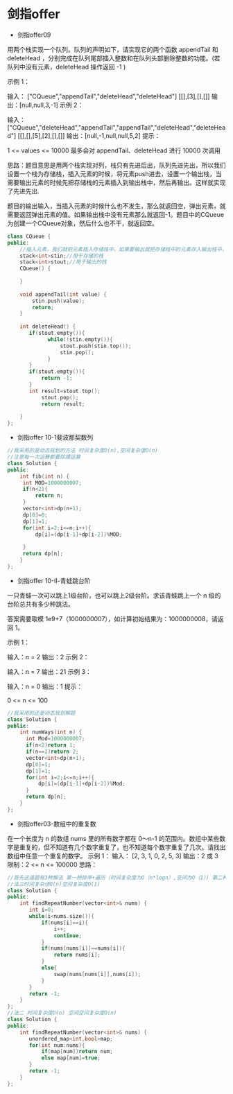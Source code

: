 #  剑指offer

- 剑指offer09

用两个栈实现一个队列。队列的声明如下，请实现它的两个函数 appendTail 和 deleteHead ，分别完成在队列尾部插入整数和在队列头部删除整数的功能。(若队列中没有元素，deleteHead 操作返回 -1 )

 示例 1：

输入：
["CQueue","appendTail","deleteHead","deleteHead"]
[[],[3],[],[]]
输出：[null,null,3,-1]
示例 2：

输入：
["CQueue","deleteHead","appendTail","appendTail","deleteHead","deleteHead"]
[[],[],[5],[2],[],[]]
输出：[null,-1,null,null,5,2]
提示：

1 <= values <= 10000
最多会对 appendTail、deleteHead 进行 10000 次调用

思路：题目意思是用两个栈实现对列，栈只有先进后出，队列先进先出，所以我们设置一个栈为存储栈，插入元素的时候，将元素push进去，设置一个输出栈，当需要输出元素的时候先把存储栈的元素插入到输出栈中，然后再输出。这样就实现了先进先出.

  题目的输出输入，当插入元素的时候什么也不发生，那么就返回空，弹出元素，就需要返回弹出元素的值。如果输出栈中没有元素那么就返回-1。题目中的CQueue为创建一个CQueue对象，然后什么也不干，就返回空。



```c++
class CQueue {
public:
    //插入元素，我们就把元素插入存储栈中，如果要输出就把存储栈中的元素存入输出栈中，再输出，这样就能达到队列的先进先出的效果
    stack<int>stin;//用于存储的栈
    stack<int>stout;//用于输出的栈
    CQueue() {
      
    }
    
    void appendTail(int value) {
        stin.push(value);
        return;
    }
    
    int deleteHead() {
       if(stout.empty()){
             while(!stin.empty()){
                 stout.push(stin.top());
                 stin.pop();
             }
       }
       if(stout.empty()){
           return -1; 
       }
       int result=stout.top();
           stout.pop();
           return result;
       
    }
};
```
- 剑指offer 10-1斐波那契数列
```c++
//我采用的是动态规划的方法 时间复杂度O(n),空间复杂度O(n)
//注意每一次运算都要除摸运算
class Solution {
public:
    int fib(int n) {
     int MOD=1000000007;
     if(n<2){
         return n;
     }
     vector<int>dp(n+1);
     dp[0]=0;
     dp[1]=1;
     for(int i=2;i<=n;i++){
         dp[i]=(dp[i-1]+dp[i-2])%MOD;
        
     }
     return dp[n];
    }
};
```
- 剑指offer 10-Ⅱ-青蛙跳台阶

 一只青蛙一次可以跳上1级台阶，也可以跳上2级台阶。求该青蛙跳上一个 n 级的台阶总共有多少种跳法。

答案需要取模 1e9+7（1000000007），如计算初始结果为：1000000008，请返回 1。

示例 1：

输入：n = 2
输出：2
示例 2：

输入：n = 7
输出：21
示例 3：

输入：n = 0
输出：1
提示：

0 <= n <= 100
```c++
//我采用的还是动态规划解题
class Solution {
public:
    int numWays(int n) {
      int Mod=1000000007;
      if(n<2)return 1;
      if(n==2)return 2;
      vector<int>dp(n+1);
      dp[0]=1;
      dp[1]=1;
      for(int i=2;i<=n;i++){
          dp[i]=(dp[i-1]+dp[i-2])%Mod;
      }
      return dp[n];
    }
};
```

- 剑指offer03-数组中的重复数

在一个长度为 n 的数组 nums 里的所有数字都在 0～n-1 的范围内。数组中某些数字是重复的，但不知道有几个数字重复了，也不知道每个数字重复了几次。请找出数组中任意一个重复的数字。
示例 1：
输入：
[2, 3, 1, 0, 2, 5, 3]
输出：2 或 3 
 
限制：2 <= n <= 100000
思路：
```c++
//首先这道题有3种解法 第一种排序+遍历（时间复杂度为O（n*logn）,空间为O（1）) 第二种为哈希表法，使用哈希表记录出现过的数字，下次再出现就返回这个数字；第三种方法为所谓的字典法（根据题目中的条件所来：在一个长度为 n 的数组 nums 里的所有数字都在 0～n-1 的范围内。像字典一样，一个字符对应着一个位置。他们是一一对应的，我们遍历这个数组，如果nums[i]=i,说明这个位置的数字就是其本来的数字，就继续遍历，如果nums[nums[i]]==nums[i]说明索引位置的数字重复了，否则就交换nums[nums[i]]与nums[i]）
//法三时间复杂读O(n)空间复杂度O(1)
class Solution {
public:
    int findRepeatNumber(vector<int>& nums) {
       int i=0;
       while(i<nums.size()){
           if(nums[i]==i){
               i++;
               continue;
           }
           if(nums[nums[i]]==nums[i]){
               return nums[i];
           }
           else{
               swap(nums[nums[i]],nums[i]);
           }
       }
       return -1;
    }
};
//法二 时间复杂度O(n) 空间空间复杂度O(n)
class Solution {
public:
    int findRepeatNumber(vector<int>& nums) {
       unordered_map<int,bool>map;
       for(int num:nums){
           if(map[num])return num;
           else map[num]=true;
       }
       return -1;
    }
};
